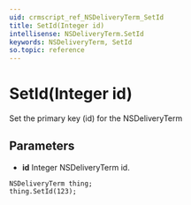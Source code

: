```yaml
---
uid: crmscript_ref_NSDeliveryTerm_SetId
title: SetId(Integer id)
intellisense: NSDeliveryTerm.SetId
keywords: NSDeliveryTerm, SetId
so.topic: reference
---
```


# SetId(Integer id)

Set the primary key (id) for the NSDeliveryTerm

## Parameters

* **id** Integer NSDeliveryTerm id.

```crmscript
NSDeliveryTerm thing;
thing.SetId(123);
```

